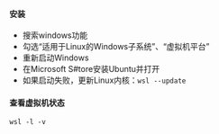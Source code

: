 #### 安装

- 搜索windows功能
- 勾选“适用于Linux的Windows子系统”、“虚拟机平台”
- 重新启动Windows
- 在Microsoft S#tore安装Ubuntu并打开
- 如果启动失败，更新Linux内核：`wsl --update`

#### 查看虚拟机状态

`wsl -l -v`
